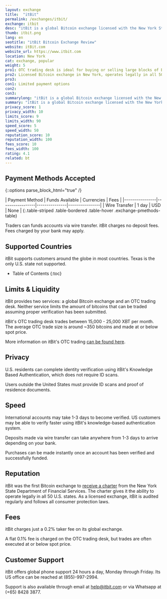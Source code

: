 ```yaml
---
layout: exchange
title:  "itBit"
permalink: /exchanges/itbit/
exchange: itbit
desc: "itBit is a global Bitcoin exchange licensed with the New York State Department of Financial Services. It also operates a global OTC trading desk."
thumb: itbit.png
lang: en
seotitle: "itBit Bitcoin Exchange Review"
website: itBit.com
website_url: https://www.itbit.com
location: New York
cat: exchange, popular
weight: 5
pro1: OTC trading desk is ideal for buying or selling large blocks of BTC
pro2: Licensed Bitcoin exchange in New York, operates legally in all 50 states
pro3: 
con1: Limited payment options
con2: 
con3:
summarylong: "itBit is a global Bitcoin exchange licensed with the New York State Department of Financial Services. It also operates a global OTC trading desk."
summary: "itBit is a global Bitcoin exchange licensed with the New York State Department of Financial Services. It also operates a global OTC trading desk."
privacy_score: 1
privacy_width: 10
limits_score: 9
limits_width: 90
speed_score: 5
speed_width: 50
reputation_score: 10
reputation_width: 100
fees_score: 10
fees_width: 100
rating: 4.1
related: bt
---
```

 

## Payment Methods Accepted

{::options parse_block_html="true" /}
<div class="table-responsive">
| Payment Method | Funds Available | Currencies    | Fees           |
|----------------|-----------------|---------------|----------------|
| Wire Transfer  | 1 day           | USD           | None           |
{:.table-striped .table-bordered .table-hover .exchange-pmethods-table}

</div>

Traders can funds accounts via wire transfer. itBit charges no deposit fees. Fees charged by your bank may apply.

## Supported Countries

itBit supports customers around the globe in most countries. Texas is the only U.S. state not supported.  

* Table of Contents
{:toc}

## Limits & Liquidity

itBit provides two services: a global Bitcoin exchange and an OTC trading desk. Neither service limits the amount of bitcoins that can be traded assuming proper verification has been submitted. 

itBit's OTC trading desk trades between 15,000 - 25,000 XBT per month. The average OTC trade size is around ~350 bitcoins and made at or below spot price.

More information on itBit's OTC trading [can be found here](https://www.itbit.com/blog/topic/bitcoin-otc-market-updates). 

## Privacy

U.S. residents can complete identity verification using itBit's Knowledge Based Authentication, which does not require ID scans. 

Users outside the United States must provide ID scans and proof of residence documents.  

## Speed

International accounts may take 1-3 days to become verified. US customers may be able to verify faster using itBit's knowledge-based authentication system. 

Deposits made via wire transfer can take anywhere from 1-3 days to arrive depending on your bank. 

Purchases can be made instantly once an account has been verified and successfully funded.

## Reputation

itBit was the first Bitcoin exchange to [receive a charter](http://www.cnbc.com/2015/05/07/ny-grants-first-banking-license-to-bitcoin-exchange-itbit.html) from the New York State Department of Financial Services. The charter gives it the ability to operate legally in all 50 U.S. states. As a licensed exchange, itBit is audited regularly and follows all consumer protection laws.

## Fees
itBit charges just a 0.2% taker fee on its global exchange. 

A flat 0.1% fee is charged on the OTC trading desk, but trades are often executed at or below spot price. 

## Customer Support

itBit offers global phone support 24 hours a day, Monday through Friday. Its US office can be reached at (855)-997-2994. 

Support is also available through email at help@itbit.com or via Whatsapp at (+65) 8428 3877. 